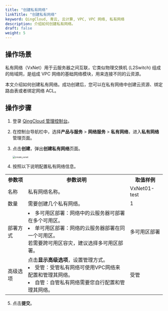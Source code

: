 ```yaml
---
title: "创建私有网络"
linkTitle: "创建私有网络"
keyword: QingCloud, 青云, 云计算, VPC, VPC 网络, 私有网络
description: 介绍如何创建私有网络。
draft: false
weight: 5
---
```


## 操作场景

私有网络（VxNet）用于云服务器之间互联，它类似物理交换机 (L2Switch) 组成的局域网，是组成 VPC 网络的基础网络模块，用来连接不同的云资源。

本文介绍如何创建私有网络。成功创建后，您可以在私有网络中创建云资源、绑定路由表或者绑定网络 ACL。

## 操作步骤

1. 登录 [QingCloud 管理控制台](https://console.qingcloud.com/login)。

2. 在控制台导航栏中，选择**产品与服务** > **网络服务** > **私有网络**，进入**私有网络**管理页面。

3. 点击**创建**，弹出**创建私有网络**页面。

   <img src="../../../_images/502005_create_vxnet.png" alt="create_vxnet" style="zoom:50%;" />

4. 按照以下说明配置私有网络信息。

<table>
  <tr>
  	<th>参数项</th>
 		<th>参数说明</th>
    <th>取值样例</th>
  </tr>
  <tr>
  	<td>名称</td>
  	<td>私有网络名称。</td>
    <td>VxNet01-test</td>
  </tr>
  <tr>
  	<td>数量</td>
  	<td>需要创建几个私有网络。</td>
    <td>1</td>
  </tr>
  <tr>
  		<td>部署方式</td>
  	<td>
      <li>多可用区部署：网络中的云服务器可部署在多个可用区。</li>
      <li>单可用区部署：网络的云服务器部署在同一个可用区。</li>
      若需要跨可用区容灾，建议选择多可用区部署。
    </td>
    <td>多可用区部署</td>
  </tr>
  <tr>
  	<td>高级选项</td>
  	<td>点击<b>显示高级选项</b>，设置管理方式。
      <li>受管：受管私有网络可使用VPC网络来配置和管理其网络。</li>
      <li>自管：自管私有网络需要您自行配置和管理其网络。</li>
    </td>
    <td>受管</td>
  </tr>
</table>


5. 点击**提交**。


